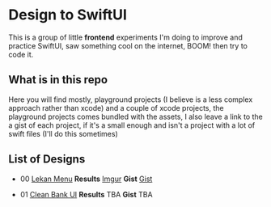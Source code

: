 # Design to SwiftUI

This is a group of little **frontend** experiments I'm doing to improve and practice SwiftUI, saw something cool on the internet, BOOM! then try to code it. 

## What is in this repo

Here you will find mostly, playground projects (I believe is a less complex approach rather than xcode) and a couple of xcode projects, the playground projects comes bundled with the assets, I also leave a link to the a gist of each project, if it's a small enough and isn't a project with a lot of swift files (I'll do this sometimes)

## List of Designs

- 00 [Lekan Menu](https://twitter.com/lalaekan/status/1285923482195419136) 
**Results**
[Imgur](https://i.imgur.com/wbX9tFG.mp4)
**Gist**
[Gist](https://gist.github.com/dactrtr/a5c3445728b2b0714f4b2c8798ab8ef5)

- 01 [Clean Bank UI](https://dribbble.com/shots/12310592-Clean-Bank-UI) **Results**
TBA
**Gist**
TBA

